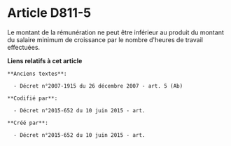 # Article D811-5

Le montant de la rémunération ne peut être inférieur au produit du montant du salaire minimum de croissance par le nombre
d'heures de travail effectuées.

**Liens relatifs à cet article**

	**Anciens textes**:

	  - Décret n°2007-1915 du 26 décembre 2007 - art. 5 (Ab)

	**Codifié par**:

	  - Décret n°2015-652 du 10 juin 2015 - art.

	**Créé par**:

	  - Décret n°2015-652 du 10 juin 2015 - art.
